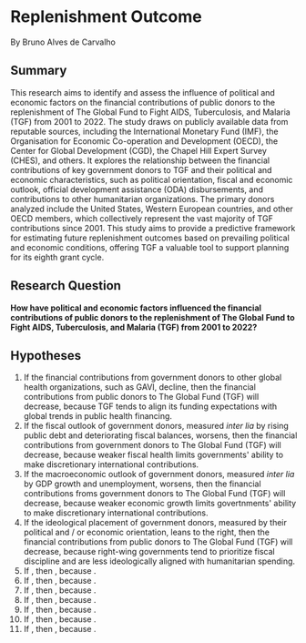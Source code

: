 # Replenishment Outcome
By Bruno Alves de Carvalho

## Summary
This research aims to identify and assess the influence of political and economic factors on the financial contributions of public donors to the replenishment of The Global Fund to Fight AIDS, Tuberculosis, and Malaria (TGF) from 2001 to 2022. The study draws on publicly available data from reputable sources, including the International Monetary Fund (IMF), the Organisation for Economic Co-operation and Development (OECD), the Center for Global Development (CGD), the Chapel Hill Expert Survey (CHES), and others. It explores the relationship between the financial contributions of key government donors to TGF and their political and economic characteristics, such as political orientation, fiscal and economic outlook, official development assistance (ODA) disbursements, and contributions to other humanitarian organizations. The primary donors analyzed include the United States, Western European countries, and other OECD members, which collectively represent the vast majority of TGF contributions since 2001. This study aims to provide a predictive framework for estimating future replenishment outcomes based on prevailing political and economic conditions, offering TGF a valuable tool to support planning for its eighth grant cycle.

## Research Question
**How have political and economic factors influenced the financial contributions of public donors to the replenishment of The Global Fund to Fight AIDS, Tuberculosis, and Malaria (TGF) from 2001 to 2022?**

## Hypotheses
1. If the financial contributions from government donors to other global health organizations, such as GAVI, decline, then the financial contributions from public donors to The Global Fund (TGF) will decrease, because TGF tends to align its funding expectations with global trends in public health financing.
2. If the fiscal outlook of government donors, measured *inter lia* by rising public debt and deteriorating fiscal balances, worsens, then the financial contributions from government donors to The Global Fund (TGF) will decrease, because weaker fiscal health limits governments' ability to make discretionary international contributions.
3. If the macroeconomic outlook of government donors, measured *inter lia* by GDP growth and unemployment, worsens, then the financial contributions froms government donors to The Global Fund (TGF) will decrease, because weaker economic growth limits govertnments' ability to make discretionary international contributions.
4. If the ideological placement of government donors, measured by their political and / or economic orientation, leans to the right, then the financial contributions from public donors to The Global Fund (TGF) will decrease, because right-wing governments tend to prioritize fiscal discipline and are less ideologically aligned with humanitarian spending.
5. If , then , because .
6. If , then , because .
7. If , then , because .
8. If , then , because .
9. If , then , because .
10. If , then , because .
11. If , then , because .
